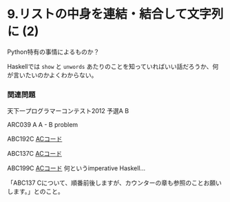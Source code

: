 # 9.リストの中身を連結・結合して文字列に \(2\)

Python特有の事情によるものか？

Haskellでは `show` と `unwords` あたりのことを知っていればいい話だろうか、何が言いたいのかよくわからない。

### 関連問題

天下一プログラマーコンテスト2012 予選A B  
ARC039 A A - B problem  
ABC192C [ACコード](https://atcoder.jp/contests/abc192/submissions/20409087)  
ABC137C [ACコード](https://atcoder.jp/contests/abc137/submissions/22746507)  
ABC199C [ACコード](https://atcoder.jp/contests/abc199/submissions/22747708) 何というimperative Haskell...

「ABC137 Cについて、順番前後しますが、カウンターの章も参照のことお願いします。」とのこと。

